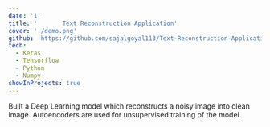 ```yaml
---
date: '1'
title: '       Text Reconstruction Application'
cover: './demo.png'
github: 'https://github.com/sajalgoyal113/Text-Reconstruction-Application'
tech:
  - Keras
  - Tensorflow
  - Python
  - Numpy
showInProjects: true
---
```


Built a Deep Learning model which reconstructs a noisy image into clean image. Autoencoders are used for unsupervised training of the model. 
